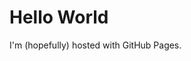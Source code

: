<!DOCTYPE html>
<html>
<body>
<h1>Hello World</h1>
<p>I'm (hopefully) hosted with GitHub Pages.</p>
</body>
</html>
